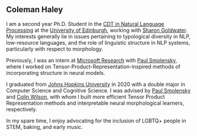 ## Coleman Haley

I am a second year Ph.D. Student in the [CDT in Natural Language Processing](https://web.inf.ed.ac.uk/cdt/natural-language-processing) at the [University of Edinburgh](https://www.ed.ac.uk/), working with [Sharon Goldwater](https://homepages.inf.ed.ac.uk/sgwater/). My interests generally lie in issues pertaining to typological diversity in NLP, low-resource languages, and the role of linguistic structure in NLP systems, particularly with respect to morphology.

Previously, I was an intern at [Microsoft Research](https://www.microsoft.com/en-us/research/) with [Paul Smolensky](https://www.microsoft.com/en-us/research/people/psmo/), where I worked on Tensor-Product-Representation-inspired methods of incorporating structure in neural models.

I graduated from [Johns Hopkins University](https://www.jhu.edu/) in 2020 with a double major in Computer Science and Cognitive Science. I was advised by [Paul Smolensky](https://cogsci.jhu.edu/directory/paul-smolensky/) and [Colin Wilson](https://colincwilson.github.io/), with whom I built more efficient Tensor Product Representation methods and interpretable neural morphological learners, respectively.

In my spare time, I enjoy advocating for the inclusion of LGBTQ+ people in STEM, baking, and early music.
